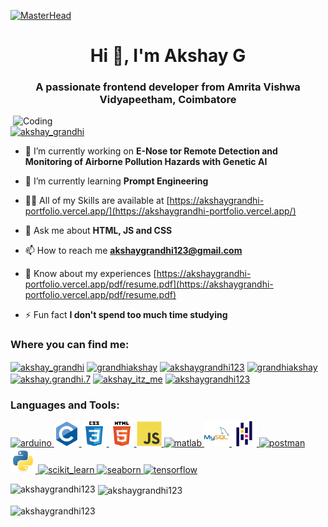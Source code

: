 [![MasterHead](https://www.digitalsolutionservices.com/img/services/web%20development.gif)](https://akshaygrandhi-portfolio.vercel.app/)
<h1 align="center">Hi 👋, I'm Akshay G</h1>
<h3 align="center">A passionate frontend developer from Amrita Vishwa Vidyapeetham, Coimbatore</h3>
<img align="right" alt="Coding" width="500" src="https://user-images.githubusercontent.com/74038190/219923823-bf1ce878-c6b8-4faa-be07-93e6b1006521.gif">


<p align="left"> <a href="https://twitter.com/akshay_grandhi" target="blank"><img src="https://img.shields.io/twitter/follow/akshay_grandhi?logo=twitter&style=for-the-badge" alt="akshay_grandhi" /></a> </p>

- 🔭 I’m currently working on **E-Nose tor Remote Detection and Monitoring of Airborne Pollution Hazards with Genetic AI**

- 🌱 I’m currently learning **Prompt Engineering**

- 👨‍💻 All of my Skills are available at [https://akshaygrandhi-portfolio.vercel.app/](https://akshaygrandhi-portfolio.vercel.app/)

- 💬 Ask me about **HTML, JS and CSS**

- 📫 How to reach me **akshaygrandhi123@gmail.com**

- 📄 Know about my experiences [https://akshaygrandhi-portfolio.vercel.app/pdf/resume.pdf](https://akshaygrandhi-portfolio.vercel.app/pdf/resume.pdf)

- ⚡ Fun fact **I don't spend too much time studying**

<h3 align="left">Where you can find me:</h3>
<p align="left">
<a href="https://twitter.com/akshay_grandhi" target="blank"><img align="center" src="https://raw.githubusercontent.com/rahuldkjain/github-profile-readme-generator/master/src/images/icons/Social/twitter.svg" alt="akshay_grandhi" height="30" width="40" /></a>
<a href="https://linkedin.com/in/grandhiakshay" target="blank"><img align="center" src="https://raw.githubusercontent.com/rahuldkjain/github-profile-readme-generator/master/src/images/icons/Social/linked-in-alt.svg" alt="grandhiakshay" height="30" width="40" /></a>
<a href="https://codesandbox.com/akshaygrandhi123" target="blank"><img align="center" src="https://raw.githubusercontent.com/rahuldkjain/github-profile-readme-generator/master/src/images/icons/Social/codesandbox.svg" alt="akshaygrandhi123" height="30" width="40" /></a>
<a href="https://kaggle.com/grandhiakshay" target="blank"><img align="center" src="https://raw.githubusercontent.com/rahuldkjain/github-profile-readme-generator/master/src/images/icons/Social/kaggle.svg" alt="grandhiakshay" height="30" width="40" /></a>
<a href="https://fb.com/akshay.grandhi.7" target="blank"><img align="center" src="https://raw.githubusercontent.com/rahuldkjain/github-profile-readme-generator/master/src/images/icons/Social/facebook.svg" alt="akshay.grandhi.7" height="30" width="40" /></a>
<a href="https://instagram.com/akshay_itz_me" target="blank"><img align="center" src="https://raw.githubusercontent.com/rahuldkjain/github-profile-readme-generator/master/src/images/icons/Social/instagram.svg" alt="akshay_itz_me" height="30" width="40" /></a>
<a href="https://www.hackerrank.com/akshaygrandhi123" target="blank"><img align="center" src="https://raw.githubusercontent.com/rahuldkjain/github-profile-readme-generator/master/src/images/icons/Social/hackerrank.svg" alt="akshaygrandhi123" height="30" width="40" /></a>
</p>

<h3 align="left">Languages and Tools:</h3>
<p align="left"> <a href="https://www.arduino.cc/" target="_blank" rel="noreferrer"> <img src="https://cdn.worldvectorlogo.com/logos/arduino-1.svg" alt="arduino" width="40" height="40"/> </a> <a href="https://www.cprogramming.com/" target="_blank" rel="noreferrer"> <img src="https://raw.githubusercontent.com/devicons/devicon/master/icons/c/c-original.svg" alt="c" width="40" height="40"/> </a> <a href="https://www.w3schools.com/css/" target="_blank" rel="noreferrer"> <img src="https://raw.githubusercontent.com/devicons/devicon/master/icons/css3/css3-original-wordmark.svg" alt="css3" width="40" height="40"/> </a> <a href="https://www.w3.org/html/" target="_blank" rel="noreferrer"> <img src="https://raw.githubusercontent.com/devicons/devicon/master/icons/html5/html5-original-wordmark.svg" alt="html5" width="40" height="40"/> </a> <a href="https://developer.mozilla.org/en-US/docs/Web/JavaScript" target="_blank" rel="noreferrer"> <img src="https://raw.githubusercontent.com/devicons/devicon/master/icons/javascript/javascript-original.svg" alt="javascript" width="40" height="40"/> </a> <a href="https://www.mathworks.com/" target="_blank" rel="noreferrer"> <img src="https://upload.wikimedia.org/wikipedia/commons/2/21/Matlab_Logo.png" alt="matlab" width="40" height="40"/> </a> <a href="https://www.mysql.com/" target="_blank" rel="noreferrer"> <img src="https://raw.githubusercontent.com/devicons/devicon/master/icons/mysql/mysql-original-wordmark.svg" alt="mysql" width="40" height="40"/> </a> <a href="https://pandas.pydata.org/" target="_blank" rel="noreferrer"> <img src="https://raw.githubusercontent.com/devicons/devicon/2ae2a900d2f041da66e950e4d48052658d850630/icons/pandas/pandas-original.svg" alt="pandas" width="40" height="40"/> </a> <a href="https://postman.com" target="_blank" rel="noreferrer"> <img src="https://www.vectorlogo.zone/logos/getpostman/getpostman-icon.svg" alt="postman" width="40" height="40"/> </a> <a href="https://www.python.org" target="_blank" rel="noreferrer"> <img src="https://raw.githubusercontent.com/devicons/devicon/master/icons/python/python-original.svg" alt="python" width="40" height="40"/> </a> <a href="https://scikit-learn.org/" target="_blank" rel="noreferrer"> <img src="https://upload.wikimedia.org/wikipedia/commons/0/05/Scikit_learn_logo_small.svg" alt="scikit_learn" width="40" height="40"/> </a> <a href="https://seaborn.pydata.org/" target="_blank" rel="noreferrer"> <img src="https://seaborn.pydata.org/_images/logo-mark-lightbg.svg" alt="seaborn" width="40" height="40"/> </a> <a href="https://www.tensorflow.org" target="_blank" rel="noreferrer"> <img src="https://www.vectorlogo.zone/logos/tensorflow/tensorflow-icon.svg" alt="tensorflow" width="40" height="40"/> </a> </p>

<p><img align="left" src="https://github-readme-stats.vercel.app/api/top-langs?username=akshaygrandhi123&show_icons=true&locale=en&layout=compact" alt="akshaygrandhi123" /></p>

<p>&nbsp;<img align="center" src="https://github-readme-stats.vercel.app/api?username=akshaygrandhi123&show_icons=true&locale=en" alt="akshaygrandhi123" /></p>

<p><img align="center" src="https://github-readme-streak-stats.herokuapp.com/?user=akshaygrandhi123&" alt="akshaygrandhi123" /></p>
